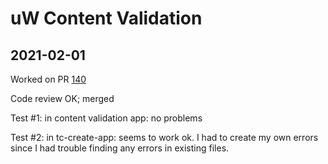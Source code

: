 # uW Content Validation

## 2021-02-01
Worked on PR [140](https://github.com/unfoldingWord/uw-content-validation/pull/140)

Code review OK; merged

Test #1: in content validation app: no problems

Test #2: in tc-create-app: seems to work ok. I had to create my own errors since I had trouble finding any errors in existing files.

